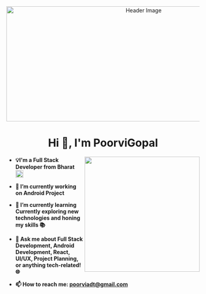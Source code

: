 <div align="center">
  <img src="https://github.blog/wp-content/uploads/2020/12/102393310-07478b80-3f8d-11eb-84eb-392d555ebd29.png?resize=1200%2C630" alt="Header Image" width="700px" height="300px">
</div>

<h1 align="center">Hi 👋, I'm PoorviGopal</h1>
<img align="right" src="https://user-images.githubusercontent.com/55389276/140866485-8fb1c876-9a8f-4d6a-98dc-08c4981eaf70.gif" width="300">

- **💡I'm a Full Stack Developer from Bharat** <img src="https://github.com/PoorviGopal/poorviGopal/assets/73510047/e7d2bd39-3aa4-4e9e-b7f4-4fccff3485b8" width="20">

- **🔭 I’m currently working on Android Project**

- **🌱 I’m currently learning Currently exploring new technologies and honing my skills 📚**

- **💬 Ask me about Full Stack Development, Android Development, React, UI/UX, Project Planning, or anything tech-related! 🌐**

- **📫 How to reach me: poorviadt@gmail.com**
